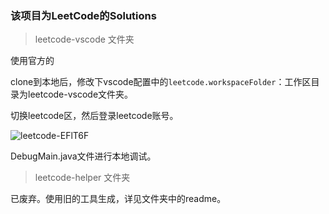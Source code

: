 ### 该项目为LeetCode的Solutions

> leetcode-vscode 文件夹

使用官方的

[vscode插件]: https://github.com/LeetCode-OpenSource/vscode-leetcode

clone到本地后，修改下vscode配置中的`leetcode.workspaceFolder`：工作区目录为leetcode-vscode文件夹。

切换leetcode区，然后登录leetcode账号。

![leetcode-EFlT6F](https://cdn.jsdelivr.net/gh/zhangga/gitment-comments@master/uPic/2021-12/leetcode-EFlT6F.jpg)

DebugMain.java文件进行本地调试。





> leetcode-helper 文件夹

已废弃。使用旧的工具生成，详见文件夹中的readme。